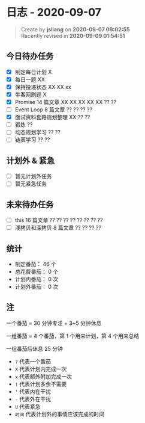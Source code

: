 日志 - 2020-09-07
===

> Create by **jsliang** on **2020-09-07 09:02:55**  
> Recently revised in **2020-09-09 01:54:51**

## 今日待办任务

* [x] 制定每日计划 X
* [x] 每日一题 XX
* [x] 保持投递状态 XX XX xx
* [x] 牛客网刷题 X
* [x] Promise 14 篇文章 XX XX XX XX XX ?? ??
* [ ] Event Loop 8 篇文章 ?? ?? ?? ??
* [x] 面试资料套路规划整理 XX ?? ??
* [ ] 锻炼 ??
* [ ] 动态规划学习 ?? ??
* [ ] 链表学习 ?? ??

## 计划外 & 紧急

* [ ] 暂无计划外任务
* [ ] 暂无紧急任务

## 未来待办任务

* [ ] this 16 篇文章 ?? ?? ?? ?? ?? ?? ?? ??
* [ ] 浅拷贝和深拷贝 8 篇文章 ?? ?? ?? ??

## 统计

* 制定番茄： 46 个
* 总花费番茄： 0 个
* 计划内番茄： 0 次
* 计划外番茄： 0 次

## 注

一个番茄 = 30 分钟专注 + 3~5 分钟休息

一组番茄 = 4 个番茄，第 1 个用来计划，第 4 个用来总结

一组番茄后休息 25 分钟

* `?` 代表一个番茄
* `X` 代表计划内完成一次
* `x` 代表额外附加完成一次
* `!` 代表计划多余不需要
* `'` 代表内在干扰
* `-` 代表外在干扰
* `U` 代表紧急
* `时间` 代表计划外的事情应该完成的时间
